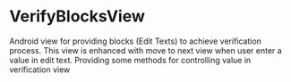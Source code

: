 # VerifyBlocksView
Android view for providing blocks (Edit Texts) to achieve verification process.
This view is enhanced with move to next view when user enter a value in edit text. Providing some methods for controlling value in verification view 
